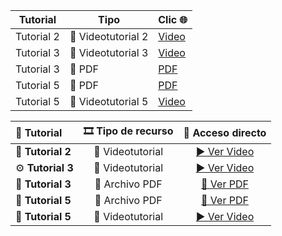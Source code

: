 | **Tutorial** | **Tipo**         | **Clic 🌐** |
|---------------|------------------|-------------|
| Tutorial 2    |🎥 Videotutorial 2  | [Video](https://drive.google.com/file/d/1TZY2HgwJMPkDV-j6sCc5RZ2HHIqMxXAg/view?usp=sharing) |
| Tutorial 3    |🎥 Videotutorial 3  | [Video](https://drive.google.com/file/d/1tnWvj_0YQampEhcrYVv4oEJl4QBvkrUW/view?usp=drive_link) |
| Tutorial 3     |📄 PDF              | [PDF](https://github.com/daniela1605/TutorialeUnity/blob/main/Tutorial3.pdf) |
| Tutorial 5     |📄 PDF              | [PDF](https://github.com/daniela1605/TutorialeUnity/blob/main/Tutorial5.pdf) |
| Tutorial 5    |🎥 Videotutorial 5  | [Video](https://drive.google.com/file/d/1DyQ363QkAeDSo5pmbCaFanGJTLuOQZju/view?usp=sharing) |

| 🧩 **Tutorial**   | 🎞️ **Tipo de recurso** |                                         🔗 **Acceso directo**                                         |
| :---------------- | :---------------------: | :---------------------------------------------------------------------------------------------------: |
| 🧠 **Tutorial 2** |     🎥 Videotutorial    |   [▶️ Ver Video](https://drive.google.com/file/d/1TZY2HgwJMPkDV-j6sCc5RZ2HHIqMxXAg/view?usp=sharing)  |
| ⚙️ **Tutorial 3** |     🎥 Videotutorial    | [▶️ Ver Video](https://drive.google.com/file/d/1tnWvj_0YQampEhcrYVv4oEJl4QBvkrUW/view?usp=drive_link) |
| 📘 **Tutorial 3** |      📄 Archivo PDF     |          [📖 Ver PDF](https://github.com/daniela1605/TutorialeUnity/blob/main/Tutorial3.pdf)          |
| 🌟 **Tutorial 5** |      📄 Archivo PDF     |          [📖 Ver PDF](https://github.com/daniela1605/TutorialeUnity/blob/main/Tutorial5.pdf)          |
| 🚀 **Tutorial 5** |     🎥 Videotutorial    |   [▶️ Ver Video](https://drive.google.com/file/d/1DyQ363QkAeDSo5pmbCaFanGJTLuOQZju/view?usp=sharing)  |



